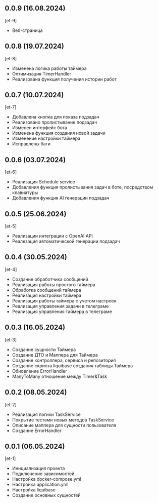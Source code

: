 ## 0.0.9 (16.08.2024)
[et-9]
* Веб-страница

## 0.0.8 (19.07.2024)
[et-8]
* Изменена логика работы таймера
* Оптимизация TimerHandler
* Реализована функция получения истории работ

## 0.0.7 (10.07.2024)
[et-7]
* Добавлена кнопка для показа подзадач
* Реализовано пролистывание подзадач
* Изменен интерфейс бота
* Изменена функция создания новой задачи
* Изменение настройки таймера
* Исправлены баги

## 0.0.6 (03.07.2024)
[et-6]
* Реализация Schedule service
* Добавления функция пролистывания задач в боте, посредством клавиатуры
* Добавления функция AI генерации подзадач

## 0.0.5 (25.06.2024)
[et-5]
* Реализации интеграции с OpenAI API
* Реалезация автоматической генерации подзадач

## 0.0.4 (30.05.2024)
[et-4]
* Создание обработчика сообщений
* Реализация работы простого таймера
* Обработка сообщений таймера
* Реализация настройки таймера
* Реализация работы таймера с учетом настроек
* Реализация управления задачи в телеграме
* Реализация управления таймера в телеграме

## 0.0.3 (16.05.2024)
[et-3]
* Создание сущности Таймера
* Создание ДТО и Маппера для Таймера
* Создание контроллера, сервиса и репозитория
* Создание скрипта liquibase создания таблицы Таймера
* Обновление ErrorHandler
* ManyToMany отношение между Timer&Task


## 0.0.2 (08.05.2024)
[et-2]
* Реализация логики TaskService
* Покрытие тестами новых методов TaskService
* Описание маппера для сущности пользователя
* Создание ErrorHandler

## 0.0.1 (06.05.2024)
[et-1]
* Инициализация проекта
* Подключение зависимостей
* Настройка docker-compose.yml
* Настройка application.yml
* Настройка liquibase
* Создание основных сущностей
















